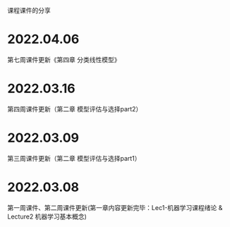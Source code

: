课程课件的分享

# 2022.04.06

第七周课件更新《第四章 分类线性模型》

# 2022.03.16

第四周课件更新（第二章 模型评估与选择part2）

# 2022.03.09

第三周课件更新（第二章 模型评估与选择part1）

# 2022.03.08

第一周课件、第二周课件更新(第一章内容更新完毕：Lec1-机器学习课程绪论 & Lecture2 机器学习基本概念)


